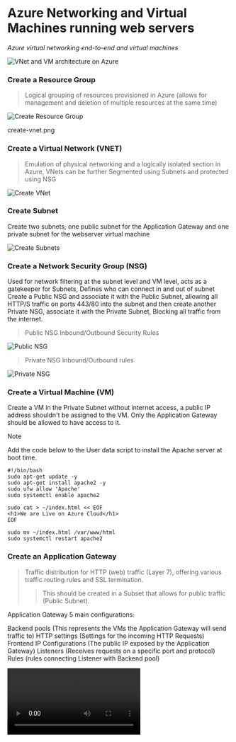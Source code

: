# Azure Networking and Virtual Machines running web servers
*Azure virtual networking end-to-end and virtual machines*

![VNet and VM architecture on Azure](./assets/web-server-rsg.png)


### Create a Resource Group
> Logical grouping of resources provisioned in Azure (allows for management and deletion of multiple resources at the same time)

![Create Resource Group](./assets/resource-group.png)

create-vnet.png
### Create a Virtual Network (VNET)
> Emulation of physical networking and a logically isolated section in Azure, VNets can be further Segmented using Subnets and protected using NSG

![Create VNet](./assets/create-vnet.png)

### Create Subnet
Create two subnets; one public subnet for the Application Gateway and one private subnet for the webserver virtual machine 

![Create Subnets](./assets/subnets.png)


### Create a Network Security Group (NSG)
Used for network filtering at the subnet level and VM level, acts as a gatekeeper for Subnets, Defines who can connect in and out of subnet
Create a Public NSG and associate it with the Public Subnet, allowing all HTTP/S traffic on ports 443/80 into the subnet and then create another Private NSG, associate it with the Private Subnet, Blocking all traffic from the internet.

> Public NSG Inbound/Outbound Security Rules

![Public NSG](./assets/public-nsg.png)

> Private NSG Inbound/Outbound rules

![Private NSG](./assets/private-nsg.png)

### Create a Virtual Machine (VM)
Create a VM in the Private Subnet without internet access, a public IP address shouldn't be assigned to the VM. Only the Application Gateway should be allowed to have access to it. 

> [!NOTE]
> Add the code below to the User data script to install the Apache server at boot time.

```
#!/bin/bash
sudo apt-get update -y
sudo apt-get install apache2 -y
sudo ufw allow 'Apache'
sudo systemctl enable apache2

sudo cat > ~/index.html << EOF
<h1>We are Live on Azure Cloud</h1> 
EOF

sudo mv ~/index.html /var/www/html
sudo systemctl restart apache2

```

### Create an Application Gateway
> Traffic distribution for HTTP (web) traffic (Layer 7), offering various traffic routing rules and SSL termination.
>> This should be created in a Subset that allows for public traffic (Public Subnet).

Application Gateway 5 main configurations:

Backend pools (This represents the VMs the Application Gateway will send traffic to)
HTTP settings (Settings for the incoming HTTP Requests)
Frontend IP Configurations (The public IP exposed by the Application Gateway)
Listeners (Receives requests on a specific port and protocol)
Rules (rules connecting Listener with Backend pool)


![Create Application Gateway](./assets/vid4less.mp4)



